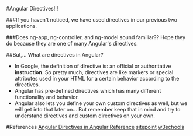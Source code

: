 #Angular Directives!!!

###If you haven't noticed, we have used directives in our previous two applications.

###Does ng-app, ng-controller, and ng-model sound familiar?? Hope they do because they are one of many Angular's directives.

##But,... What are directives in Angular?
  - In Google, the definition of directive is: an official or authoritative **__instruction__**.  So pretty much, directives are like markers or 
  special attributes used in your HTML for a certain behavior according to the directives.
  - Angular has pre-defined directives which has many different functionality and behavior.
  - Angular also lets you define your own custom directives as well, but we will get into that later on... But remember keep that in mind and try to 
  understand directives and custom directives on your own.
  
#References
[Angular Directives in Angular Reference](https://docs.angularjs.org/guide/directive)
[sitepoint](http://www.sitepoint.com/practical-guide-angularjs-directives/)
[w3schools](http://www.w3schools.com/angular/angular_directives.asp)